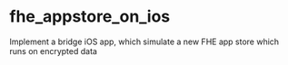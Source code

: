 # fhe_appstore_on_ios
Implement a bridge iOS app, which simulate a new FHE app store which runs on encrypted data
